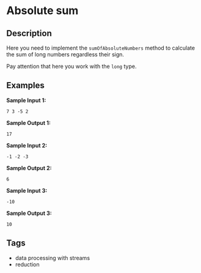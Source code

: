 # Absolute sum

## Description
Here you need to implement the `sumOfAbsoluteNumbers` method to calculate the sum of long numbers regardless their sign.

Pay attention that here you work with the `long` type.

## Examples
**Sample Input 1:**
```console
7 3 -5 2
```

**Sample Output 1:**
```console
17
```

**Sample Input 2:**
```console
-1 -2 -3
```

**Sample Output 2:**
```console
6
```

**Sample Input 3:**
```console
-10
```

**Sample Output 3:**
```console
10
```

## Tags
- data processing with streams
- reduction